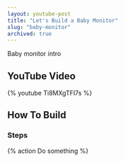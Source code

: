 ```yaml
---
layout: youtube-post
title: "Let's Build a Baby Monitor"
slug: "baby-monitor"
archived: true
---
```


Baby monitor intro

## YouTube Video

{% youtube Ti8MXgTFI7s %}

## How To Build

### Steps

{% action
Do something
%}
